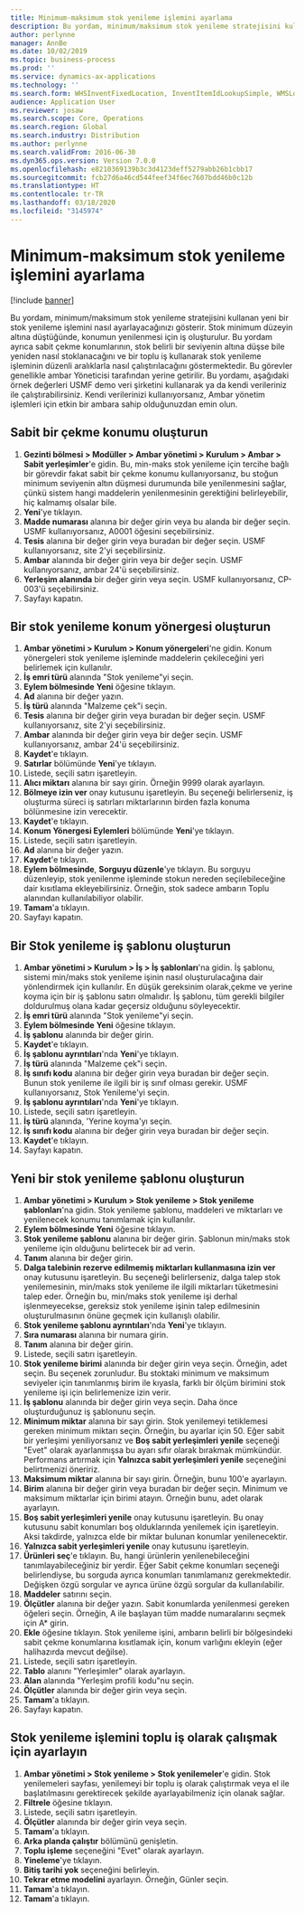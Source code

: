 ```yaml
---
title: Minimum-maksimum stok yenileme işlemini ayarlama
description: Bu yordam, minimum/maksimum stok yenileme stratejisini kullanan yeni bir stok yenileme işlemini nasıl ayarlayacağınızı gösterir.
author: perlynne
manager: AnnBe
ms.date: 10/02/2019
ms.topic: business-process
ms.prod: ''
ms.service: dynamics-ax-applications
ms.technology: ''
ms.search.form: WHSInventFixedLocation, InventItemIdLookupSimple, WMSLocationIdLookup, WHSLocDirTable, InventLocationIdLookup, SysQueryForm, WHSWorkTemplateTable, WHSReplenishmentTemplates, UnitOfMeasureLookup, SysQueryTableLookUp, SysQueryFieldLookUp, SysRecurrence
audience: Application User
ms.reviewer: josaw
ms.search.scope: Core, Operations
ms.search.region: Global
ms.search.industry: Distribution
ms.author: perlynne
ms.search.validFrom: 2016-06-30
ms.dyn365.ops.version: Version 7.0.0
ms.openlocfilehash: e8210369139b3c3d4123deff5279abb26b1cbb17
ms.sourcegitcommit: fcb27d6a46cd544feef34f6ec7607bdd46b0c12b
ms.translationtype: HT
ms.contentlocale: tr-TR
ms.lasthandoff: 03/18/2020
ms.locfileid: "3145974"
---
```

# <a name="set-up-a-min-max-replenishment-process"></a>Minimum-maksimum stok yenileme işlemini ayarlama

[!include [banner](../../includes/banner.md)]

Bu yordam, minimum/maksimum stok yenileme stratejisini kullanan yeni bir stok yenileme işlemini nasıl ayarlayacağınızı gösterir. Stok minimum düzeyin altına düştüğünde, konumun yenilenmesi için iş oluşturulur. Bu yordam ayrıca sabit çekme konumlarının, stok belirli bir seviyenin altına düşse bile yeniden nasıl stoklanacağını ve bir toplu iş kullanarak stok yenileme işleminin düzenli aralıklarla nasıl çalıştırılacağını göstermektedir. Bu görevler genellikle ambar Yöneticisi tarafından yerine getirilir. Bu yordamı, aşağıdaki örnek değerleri USMF demo veri şirketini kullanarak ya da kendi verileriniz ile çalıştırabilirsiniz. Kendi verilerinizi kullanıyorsanız, Ambar yönetim işlemleri için etkin bir ambara sahip olduğunuzdan emin olun.


## <a name="create-a-fixed-picking-location"></a>Sabit bir çekme konumu oluşturun
1. **Gezinti bölmesi > Modüller > Ambar yönetimi > Kurulum > Ambar > Sabit yerleşimler**'e gidin. Bu, min-maks stok yenileme için tercihe bağlı bir görevdir fakat sabit bir çekme konumu kullanıyorsanız, bu stoğun minimum seviyenin altın düşmesi durumunda bile yenilenmesini sağlar, çünkü sistem hangi maddelerin yenilenmesinin gerektiğini belirleyebilir, hiç kalmamış olsalar bile.
2. **Yeni**'ye tıklayın.
3. **Madde numarası** alanına bir değer girin veya bu alanda bir değer seçin. USMF kullanıyorsanız, A0001 öğesini seçebilirsiniz.  
4. **Tesis** alanına bir değer girin veya buradan bir değer seçin. USMF kullanıyorsanız, site 2'yi seçebilirsiniz.  
5. **Ambar** alanında bir değer girin veya bir değer seçin. USMF kullanıyorsanız, ambar 24'ü seçebilirsiniz.  
6. **Yerleşim alanında** bir değer girin veya seçin. USMF kullanıyorsanız, CP-003'ü seçebilirsiniz.  
7. Sayfayı kapatın.

## <a name="create-a-replenishment-location-directive"></a>Bir stok yenileme konum yönergesi oluşturun
1. **Ambar yönetimi > Kurulum > Konum yönergeleri**'ne gidin. Konum yönergeleri stok yenileme işleminde maddelerin çekileceğini yeri belirlemek için kullanılır.
2. **İş emri türü** alanında "Stok yenileme"yi seçin.
3. **Eylem bölmesinde** **Yeni** öğesine tıklayın.
4. **Ad** alanına bir değer yazın.
5. **İş türü** alanında "Malzeme çek"i seçin.
6. **Tesis** alanına bir değer girin veya buradan bir değer seçin. USMF kullanıyorsanız, site 2'yi seçebilirsiniz.  
7. **Ambar** alanında bir değer girin veya bir değer seçin. USMF kullanıyorsanız, ambar 24'ü seçebilirsiniz.  
8. **Kaydet**'e tıklayın.
9. **Satırlar** bölümünde **Yeni**'ye tıklayın.
10. Listede, seçili satırı işaretleyin.
11. **Alıcı miktarı** alanına bir sayı girin. Örneğin 9999 olarak ayarlayın.  
12. **Bölmeye izin ver** onay kutusunu işaretleyin. Bu seçeneği belirlerseniz, iş oluşturma süreci iş satırları miktarlarının birden fazla konuma bölünmesine izin verecektir.  
13. **Kaydet**'e tıklayın.
14. **Konum Yönergesi Eylemleri** bölümünde **Yeni**'ye tıklayın.
15. Listede, seçili satırı işaretleyin.
16. **Ad** alanına bir değer yazın.
17. **Kaydet**'e tıklayın.
18. **Eylem bölmesinde**, **Sorguyu düzenle**'ye tıklayın. Bu sorguyu düzenleyip, stok yenilenme işleminde stokun nereden seçilebileceğine dair kısıtlama ekleyebilirsiniz. Örneğin, stok sadece ambarın Toplu alanından kullanılabiliyor olabilir.
19. **Tamam**'a tıklayın.
20. Sayfayı kapatın.

## <a name="create-a-replenishment-work-template"></a>Bir Stok yenileme iş şablonu oluşturun
1. **Ambar yönetimi > Kurulum > İş > İş şablonları**'na gidin. İş şablonu, sistemi min/maks stok yenileme işinin nasıl oluşturulacağına dair yönlendirmek için kullanılır. En düşük gereksinim olarak,çekme ve yerine koyma için bir iş şablonu satırı olmalıdır. İş şablonu, tüm gerekli bilgiler doldurulmuş olana kadar geçersiz olduğunu söyleyecektir. 
2. **İş emri türü** alanında "Stok yenileme"yi seçin.
3. **Eylem bölmesinde** **Yeni** öğesine tıklayın.
4. **İş şablonu** alanında bir değer girin.
5. **Kaydet**'e tıklayın.
6. **İş şablonu ayrıntıları**'nda **Yeni**'ye tıklayın.
7. **İş türü** alanında "Malzeme çek"i seçin.
8. **İş sınıfı kodu** alanına bir değer girin veya buradan bir değer seçin. Bunun stok yenileme ile ilgili bir iş sınıf olması gerekir. USMF kullanıyorsanız, Stok Yenileme'yi seçin.  
9. **İş şablonu ayrıntıları**'nda **Yeni**'ye tıklayın.
10. Listede, seçili satırı işaretleyin.
11. **İş türü** alanında, 'Yerine koyma'yı seçin.
12. **İş sınıfı kodu** alanına bir değer girin veya buradan bir değer seçin.
13. **Kaydet**'e tıklayın.
14. Sayfayı kapatın.

## <a name="create-a-new-replenishment-template"></a>Yeni bir stok yenileme şablonu oluşturun
1. **Ambar yönetimi > Kurulum > Stok yenileme > Stok yenileme şablonları**'na gidin. Stok yenileme şablonu, maddeleri ve miktarları ve yenilenecek konumu tanımlamak için kullanılır.
2. **Eylem bölmesinde** **Yeni** öğesine tıklayın.
3. **Stok yenileme şablonu** alanına bir değer girin. Şablonun min/maks stok yenileme için olduğunu belirtecek bir ad verin.  
4. **Tanım** alanına bir değer girin.
5. **Dalga talebinin rezerve edilmemiş miktarları kullanmasına izin ver** onay kutusunu işaretleyin. Bu seçeneği belirlerseniz, dalga talep stok yenilemesinin, min/maks stok yenileme ile ilgili miktarları tüketmesini talep eder. Örneğin bu, min/maks stok yenileme işi derhal işlenmeyecekse, gereksiz stok yenileme işinin talep edilmesinin oluşturulmasının önüne geçmek için kullanışlı olabilir.
6. **Stok yenileme şablonu ayrıntıları**'nda **Yeni**'ye tıklayın.
7. **Sıra numarası** alanına bir numara girin.
8. **Tanım** alanına bir değer girin.
9. Listede, seçili satırı işaretleyin.
10. **Stok yenileme birimi** alanında bir değer girin veya seçin. Örneğin, adet seçin. Bu seçenek zorunludur. Bu stoktaki minimum ve maksimum seviyeler için tanımlanmış birim ile kıyasla, farklı bir ölçüm birimini stok yenileme işi için belirlemenize izin verir.
11. **İş şablonu** alanında bir değer girin veya seçin. Daha önce oluşturduğunuz iş şablonunu seçin.  
12. **Minimum miktar** alanına bir sayı girin. Stok yenilemeyi tetiklemesi gereken minimum miktarı seçin. Örneğin, bu ayarlar için 50. Eğer sabit bir yerleşimi yeniliyorsanız ve **Boş sabit yerleşimleri yenile** seçeneği "Evet" olarak ayarlanmışsa bu ayarı sıfır olarak bırakmak mümkündür. Performans artırmak için **Yalnızca sabit yerleşimleri yenile** seçeneğini belirtmenizi öneririz.
13. **Maksimum miktar** alanına bir sayı girin. Örneğin, bunu 100'e ayarlayın.  
14. **Birim** alanına bir değer girin veya buradan bir değer seçin. Minimum ve maksimum miktarlar için birimi atayın. Örneğin bunu, adet olarak ayarlayın.  
15. **Boş sabit yerleşimleri yenile** onay kutusunu işaretleyin. Bu onay kutusunu sabit konumları boş olduklarında yenilemek için işaretleyin. Aksi takdirde, yalnızca elde bir miktar bulunan konumlar yenilenecektir.
16. **Yalnızca sabit yerleşimleri yenile** onay kutusunu işaretleyin.
17. **Ürünleri seç**'e tıklayın. Bu, hangi ürünlerin yenilenebileceğini tanımlayabileceğiniz bir yerdir. Eğer Sabit çekme konumları seçeneği belirlendiyse, bu sorguda ayrıca konumları tanımlamanız gerekmektedir. Değişken özgü sorgular ve ayrıca ürüne özgü sorgular da kullanılabilir.
18. **Maddeler** satırını seçin.
19. **Ölçütler** alanına bir değer yazın. Sabit konumlarda yenilenmesi gereken öğeleri seçin. Örneğin, A ile başlayan tüm madde numaralarını seçmek için A* girin.
20. **Ekle** öğesine tıklayın. Stok yenileme işini, ambarın belirli bir bölgesindeki sabit çekme konumlarına kısıtlamak için, konum varlığını ekleyin (eğer halihazırda mevcut değilse).
21. Listede, seçili satırı işaretleyin.
22. **Tablo** alanını "Yerleşimler" olarak ayarlayın.
23. **Alan** alanında "Yerleşim profili kodu"nu seçin.
24. **Ölçütler** alanında bir değer girin veya seçin.
25. **Tamam**'a tıklayın.
26. Sayfayı kapatın.

## <a name="set-the-replenishment-process-to-run-as-a-batch-job"></a>Stok yenileme işlemini toplu iş olarak çalışmak için ayarlayın
1. **Ambar yönetimi > Stok yenileme > Stok yenilemeler**'e gidin. Stok yenilemeleri sayfası, yenilemeyi bir toplu iş olarak çalıştırmak veya el ile başlatılmasını gerektirecek şekilde ayarlayabilmeniz için olanak sağlar.
2. **Filtrele** öğesine tıklayın.
3. Listede, seçili satırı işaretleyin.
4. **Ölçütler** alanında bir değer girin veya seçin.
5. **Tamam**'a tıklayın.
6. **Arka planda çalıştır** bölümünü genişletin.
7. **Toplu işleme** seçeneğini "Evet" olarak ayarlayın.
8. **Yineleme**'ye tıklayın.
9. **Bitiş tarihi yok** seçeneğini belirleyin.
10. **Tekrar etme modelini** ayarlayın. Örneğin, Günler seçin.  
11. **Tamam**'a tıklayın.
12. **Tamam**'a tıklayın.

